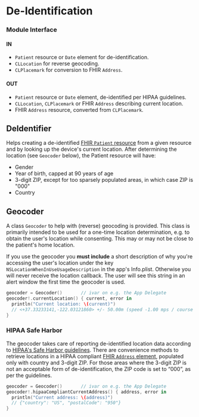 De-Identification
=================

### Module Interface

#### IN
- `Patient` resource or `Date` element for de-identification.
- `CLLocation` for reverse geocoding.
- `CLPlacemark` for conversion to FHIR `Address`.

#### OUT
- `Patient` resource or `Date` element, de-identified per HIPAA guidelines.
- `CLLocation`, `CLPlacemark` or FHIR `Address` describing current location.
- FHIR `Address` resource, converted from `CLPlacemark`.


DeIdentifier
------------

Helps creating a de-identified [FHIR `Patient` resource][patient] from a given resource and by looking up the device's current location.
After determining the location (see `Geocoder` below), the Patient resource will have:

- Gender
- Year of birth, capped at 90 years of age
- 3-digit ZIP, except for too sparsely populated areas, in which case ZIP is "000"
- Country


Geocoder
--------

A class `Geocoder` to help with (reverse) geocoding is provided.
This class is primarily intended to be used for a one-time location determination, e.g. to obtain the user's location while consenting.
This may or may not be close to the patient's home location.

If you use the geocoder you **must include** a short description of why you're accessing the user's location under the key `NSLocationWhenInUseUsageDescription` in the app's Info.plist.
Otherwise you will never receive the location callback.
The user will see this string in an alert window the first time the geocoder is used.

```swift
geocoder = Geocoder()       // ivar on e.g. the App Delegate
geocoder!.currentLocation() { current, error in
  println("Current location: \(current)")
  // <+37.33233141,-122.03121860> +/- 50.00m (speed -1.00 mps / course -1.00)
}
```

### HIPAA Safe Harbor

The geocoder takes care of reporting de-identified location data according to [HIPAA's Safe Harbor guidelines][hipaa].
There are convenience methods to retrieve locations in a HIPAA compliant [FHIR `Address` element][address], populated only with country and 3-digit ZIP.
For those areas where the 3-digit ZIP is not an acceptable form of de-identification, the ZIP code is set to “000”, as per the guidelines.

```swift
geocoder = Geocoder()       // ivar on e.g. the App Delegate
geocoder!.hipaaCompliantCurrentAddress() { address, error in
  println("Current address: \(address)")
  // {"country": "US", "postalCode": "950"}
}
```


[patient]: http://hl7.org/fhir/2015May/patient.html
[hipaa]: http://www.hhs.gov/ocr/privacy/hipaa/understanding/coveredentities/De-identification/guidance.html
[address]: http://hl7.org/fhir/2015May/datatypes.html#Address
